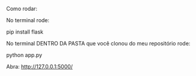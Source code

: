 Como rodar:

No terminal rode:

pip install flask

No terminal DENTRO DA PASTA que você clonou do meu repositório rode:

python app.py


Abra: http://127.0.0.1:5000/ 